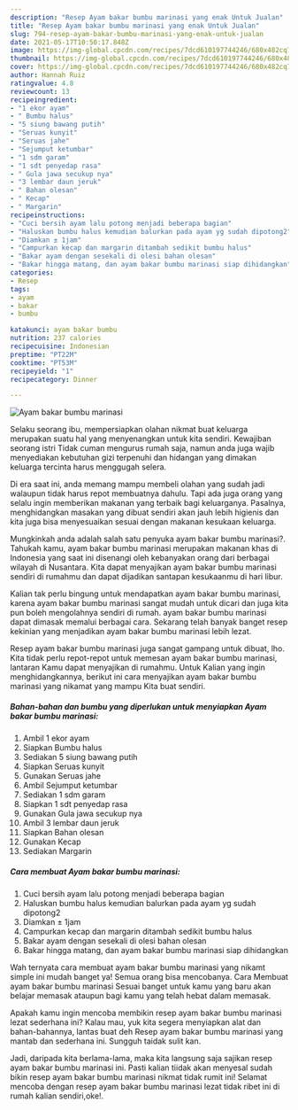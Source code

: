 ```yaml
---
description: "Resep Ayam bakar bumbu marinasi yang enak Untuk Jualan"
title: "Resep Ayam bakar bumbu marinasi yang enak Untuk Jualan"
slug: 794-resep-ayam-bakar-bumbu-marinasi-yang-enak-untuk-jualan
date: 2021-05-17T10:50:17.848Z
image: https://img-global.cpcdn.com/recipes/7dcd610197744246/680x482cq70/ayam-bakar-bumbu-marinasi-foto-resep-utama.jpg
thumbnail: https://img-global.cpcdn.com/recipes/7dcd610197744246/680x482cq70/ayam-bakar-bumbu-marinasi-foto-resep-utama.jpg
cover: https://img-global.cpcdn.com/recipes/7dcd610197744246/680x482cq70/ayam-bakar-bumbu-marinasi-foto-resep-utama.jpg
author: Hannah Ruiz
ratingvalue: 4.8
reviewcount: 13
recipeingredient:
- "1 ekor ayam"
- " Bumbu halus"
- "5 siung bawang putih"
- "Seruas kunyit"
- "Seruas jahe"
- "Sejumput ketumbar"
- "1 sdm garam"
- "1 sdt penyedap rasa"
- " Gula jawa secukup nya"
- "3 lembar daun jeruk"
- " Bahan olesan"
- " Kecap"
- " Margarin"
recipeinstructions:
- "Cuci bersih ayam lalu potong menjadi beberapa bagian"
- "Haluskan bumbu halus kemudian balurkan pada ayam yg sudah dipotong2"
- "Diamkan ± 1jam"
- "Campurkan kecap dan margarin ditambah sedikit bumbu halus"
- "Bakar ayam dengan sesekali di olesi bahan olesan"
- "Bakar hingga matang, dan ayam bakar bumbu marinasi siap dihidangkan"
categories:
- Resep
tags:
- ayam
- bakar
- bumbu

katakunci: ayam bakar bumbu 
nutrition: 237 calories
recipecuisine: Indonesian
preptime: "PT22M"
cooktime: "PT53M"
recipeyield: "1"
recipecategory: Dinner

---
```



![Ayam bakar bumbu marinasi](https://img-global.cpcdn.com/recipes/7dcd610197744246/680x482cq70/ayam-bakar-bumbu-marinasi-foto-resep-utama.jpg)

Selaku seorang ibu, mempersiapkan olahan nikmat buat keluarga merupakan suatu hal yang menyenangkan untuk kita sendiri. Kewajiban seorang istri Tidak cuman mengurus rumah saja, namun anda juga wajib menyediakan kebutuhan gizi terpenuhi dan hidangan yang dimakan keluarga tercinta harus menggugah selera.

Di era  saat ini, anda memang mampu membeli olahan yang sudah jadi walaupun tidak harus repot membuatnya dahulu. Tapi ada juga orang yang selalu ingin memberikan makanan yang terbaik bagi keluarganya. Pasalnya, menghidangkan masakan yang dibuat sendiri akan jauh lebih higienis dan kita juga bisa menyesuaikan sesuai dengan makanan kesukaan keluarga. 



Mungkinkah anda adalah salah satu penyuka ayam bakar bumbu marinasi?. Tahukah kamu, ayam bakar bumbu marinasi merupakan makanan khas di Indonesia yang saat ini disenangi oleh kebanyakan orang dari berbagai wilayah di Nusantara. Kita dapat menyajikan ayam bakar bumbu marinasi sendiri di rumahmu dan dapat dijadikan santapan kesukaanmu di hari libur.

Kalian tak perlu bingung untuk mendapatkan ayam bakar bumbu marinasi, karena ayam bakar bumbu marinasi sangat mudah untuk dicari dan juga kita pun boleh mengolahnya sendiri di rumah. ayam bakar bumbu marinasi dapat dimasak memalui berbagai cara. Sekarang telah banyak banget resep kekinian yang menjadikan ayam bakar bumbu marinasi lebih lezat.

Resep ayam bakar bumbu marinasi juga sangat gampang untuk dibuat, lho. Kita tidak perlu repot-repot untuk memesan ayam bakar bumbu marinasi, lantaran Kamu dapat menyajikan di rumahmu. Untuk Kalian yang ingin menghidangkannya, berikut ini cara menyajikan ayam bakar bumbu marinasi yang nikamat yang mampu Kita buat sendiri.

<!--inarticleads1-->

##### Bahan-bahan dan bumbu yang diperlukan untuk menyiapkan Ayam bakar bumbu marinasi:

1. Ambil 1 ekor ayam
1. Siapkan  Bumbu halus
1. Sediakan 5 siung bawang putih
1. Siapkan Seruas kunyit
1. Gunakan Seruas jahe
1. Ambil Sejumput ketumbar
1. Sediakan 1 sdm garam
1. Siapkan 1 sdt penyedap rasa
1. Gunakan  Gula jawa secukup nya
1. Ambil 3 lembar daun jeruk
1. Siapkan  Bahan olesan
1. Gunakan  Kecap
1. Sediakan  Margarin




<!--inarticleads2-->

##### Cara membuat Ayam bakar bumbu marinasi:

1. Cuci bersih ayam lalu potong menjadi beberapa bagian
1. Haluskan bumbu halus kemudian balurkan pada ayam yg sudah dipotong2
1. Diamkan ± 1jam
1. Campurkan kecap dan margarin ditambah sedikit bumbu halus
1. Bakar ayam dengan sesekali di olesi bahan olesan
1. Bakar hingga matang, dan ayam bakar bumbu marinasi siap dihidangkan




Wah ternyata cara membuat ayam bakar bumbu marinasi yang nikamt simple ini mudah banget ya! Semua orang bisa mencobanya. Cara Membuat ayam bakar bumbu marinasi Sesuai banget untuk kamu yang baru akan belajar memasak ataupun bagi kamu yang telah hebat dalam memasak.

Apakah kamu ingin mencoba membikin resep ayam bakar bumbu marinasi lezat sederhana ini? Kalau mau, yuk kita segera menyiapkan alat dan bahan-bahannya, lantas buat deh Resep ayam bakar bumbu marinasi yang mantab dan sederhana ini. Sungguh taidak sulit kan. 

Jadi, daripada kita berlama-lama, maka kita langsung saja sajikan resep ayam bakar bumbu marinasi ini. Pasti kalian tiidak akan menyesal sudah bikin resep ayam bakar bumbu marinasi nikmat tidak rumit ini! Selamat mencoba dengan resep ayam bakar bumbu marinasi lezat tidak ribet ini di rumah kalian sendiri,oke!.

